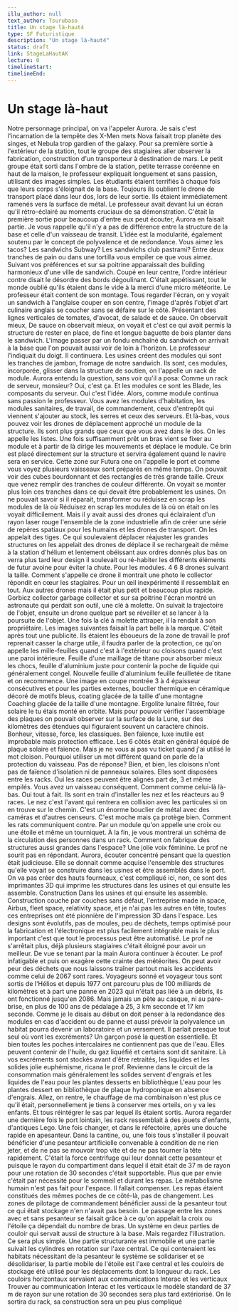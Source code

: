 ```yaml
---
illu_author: null
text_author: Tsurubaso
title: Un stage là-haut4
type: SF Futuristique
description: "Un stage là-haut4"
status: draft
link: StageLaHautAK
lecture: 0
timelineStart: 
timelineEnd: 
---
```



# Un stage là-haut








Notre personnage principal, on va l'appeler Aurora. Je sais c'est l'incarnation de la tempête des X-Men mets Nova faisait trop planète des singes, et Nebula trop gardien of the galaxy. Pour sa première sortie à l'extérieur de la station, tout le groupe des stagiaires aller observer la fabrication, construction d'un transporteur à destination de mars. Le petit groupe était sorti dans l'ombre de la station, petite terrasse coréenne en haut de la maison, le professeur expliquait longuement et sans passion, utilisant des images simples. Les étudiants étaient terrifiés à chaque fois que leurs corps s'éloignait de la base. Toujours ils oublient le drone de transport placé dans leur dos, lors de leur sortie. Ils étaient immédiatement ramenés vers la surface de métal. Le professeur avait devant lui un écran qu'il rétro-éclairé au moments cruciaux de sa démonstration. C'était la première sortie pour beaucoup d'entre eux peut écouter, Aurora en faisait partie. Je vous rappelle qu'il n'y a pas de différence entre la structure de la base et celle d'un vaisseau de transit. L'idée est la modularité, également soutenu par le concept de polyvalence et de redondance. Vous aimez les tacos? Les sandwichs Subway? Les sandwichs club pastrami? Entre deux tranches de pain ou dans une tortilla vous empiler ce que vous aimez. Suivant vos préférences et sur sa poitrine apparaissait des building harmonieux d'une ville de sandwich. Coupé en leur centre, l'ordre intérieur contre disait le désordre des bords dégoulinant. C'était appétissant, tout le monde oublié qu'ils étaient dans le vide à la merci d'une micro météorite. Le professeur était content de son montage. Tous regarder l'écran, on y voyait un sandwich à l'anglaise couper en son centre, l'image d'après l'objet d'art culinaire anglais se coucher sans se défaire sur le côté. Présentant des lignes verticales de tomates, d'avocat, de salade et de sauce. On observait mieux, 
De sauce on observait mieux, on voyait et c'est ce qui avait permis la structure de rester en place, de fine et longue baguette de bois planter dans le sandwich. L'image passer par un fondu enchaîné du sandwich on arrivait à la base que l'on pouvait aussi voir de loin à l'horizon. Le professeur l'indiquait du doigt. Il continuera. Les usines créent des modules qui sont les tranches de jambon, fromage de notre sandwich. Ils sont, ces modules, incorporée, glisser dans la structure de soutien, on l'appelle un rack de module. Aurora entendu la question, sans voir qu'il a posa: Comme un rack de serveur, monsieur? Oui, c'est ça. Et les modules ce sont les Blade, les composants du serveur. Oui c'est l'idée. Alors, comme module continua sans passion le professeur. Vous avez les modules d'habitation, les modules sanitaires, de travail, de commandement, ceux d'entrepôt qui viennent s'ajouter au stock, les serres et ceux des serveurs. Et là-bas, vous pouvez voir les drones de déplacement approché un module de la structure. Ils sont plus grands que ceux que vous avez dans le dos. On les appelle les listes. Une fois suffisamment prêt un bras vient se fixer au module et à partir de là dirige les mouvements et déplace le module. Ce brin est placé directement sur la structure et servira également quand le navire sera en service. Cette zone sur Futura one on l'appelle le port et comme vous voyez plusieurs vaisseaux sont préparés en même temps. On pouvait voir des cubes bourdonnant et des rectangles de très grande taille. Creux que venez remplir des tranches de couleur différente. On voyait se monter plus loin ces tranches dans ce qui devait être probablement les usines. On ne pouvait savoir si il réparait, transformer ou réduisez en scrap les modules de là où
Réduisez en scrap les modules de là où on était on les voyait difficilement. Mais il y avait aussi des drones qui éclairaient d'un rayon laser rouge l'ensemble de la zone industrielle afin de créer une série de repères spatiaux pour les humains et les drones de transport. On les appelait des tiges. Ce qui soulevaient déplacer réajuster les grandes structures on les appelait des drones de déplace il se rechargeait de même à la station d'hélium et lentement obéissant aux ordres donnés plus bas on verra plus tard leur design il soulevait ou ré-habiter les différents éléments de futur avoine pour éviter la chute. Pour les modules. 4 6 8 drones suivant la taille. Comment s'appelle ce drone il montrait une photo le collector répondit en cœur les stagiaires. Pour un œil inexpérimenté il ressemblait en tout. Aux autres drones mais il était plus petit et beaucoup plus rapide. Gorbicz collector garbage collector et sur sa poitrine l'écran montré un astronaute qui perdait son outil, une clé à molette. On suivait la trajectoire de l'objet, ensuite un drone quelque part se réveiller et se lancer à la poursuite de l'objet. Une fois la clé à molette attraper, il la rendait à son propriétaire. Les images suivantes faisait la part belle à la marque. C'était après tout une publicité. Ils étaient les éboueurs de la zone de travail le prof reprenait casser la charge utile, il faudra parler de la protection, ce qu'on appelle les mille-feuilles quand c'est à l'extérieur ou cloisons quand c'est une paroi intérieure. Feuille d'une maillage de titane pour absorber mieux les chocs, feuille d'aluminium juste pour contenir la poche de liquide qui généralement congel. Nouvelle feuille d'aluminium feuille feuilletée de titane et on recommence. Une image en coupe montrée 3 à 4 épaisseur consécutives et pour les parties externes, bouclier thermique en céramique décoré de motifs bleus, coating glacée de la taille d'une montagne
Coaching glacée de la taille d'une montagne. Ergolite lunaire filtrée, four solaire le tu étais monté en orbite. Mais pour pouvoir vérifier l'assemblage des plaques on pouvait observer sur la surface de la Lune, sur des kilomètres des étendues qui figuraient souvent un caractère chinois. Bonheur, vitesse, force, les classiques. Ben faïence, luxe inutile est improbable mais protection efficace. Les 6 côtés était en général équipé de plaque solaire et faïence. Mais je ne vous ai pas vu ticket quand j'ai utilisé le mot cloison. Pourquoi utiliser un mot différent quand on parle de la protection du vaisseau. Pas de réponse? Bien, et bien, les cloisons n'ont pas de faïence d'isolation ni de panneaux solaires. Elles sont disposées entre les racks. Oui les races peuvent être alignés part de, 3 et même empilés. Vous avez un vaisseau conséquent. Comment comme celui-là là-bas. Oui tout à fait. Ils sont en train d'installer les nez et les réacteurs au 9 races. Le nez c'est l'avant qui rentrera en collision avec les particules si on en trouve sur le chemin. C'est un énorme bouclier de métal avec des caméras et d'autres censeurs. C'est moche mais ça protège bien. Comment les rats communiquent contre. Par un module qu'on appelle une croix ou une étoile et même un tourniquet. À la fin, je vous montrerai un schéma de la circulation des personnes dans un rack. Comment on fabrique des structures aussi grandes dans l'espace? Une jolie voix féminine. Le prof ne sourit pas en répondant. Aurora, écouter concentré pensant que la question était judicieuse. Elle se donnait comme acquise l'ensemble des structures qu'elle voyait se construire dans les usines et être assemblés dans le port. On va pas créer des hauts fourneaux, c'est compliqué ici, non, ce sont des imprimantes 3D qui imprime les structures dans les usines et qui ensuite les assemble. Construction
Dans les usines et qui ensuite les assemble. Construction couche par couches sans défaut, l'entreprise made in space, Airbus, fleet space, relativity space, et je n'ai pas les autres en tête, toutes ces entreprises ont été pionnière de l'impression 3D dans l'espace. Les designs sont évolutifs, pas de moules, peu de déchets, temps optimisé pour la fabrication et l'électronique est plus facilement intégrable mais le plus important c'est que tout le processus peut être automatisé. Le prof ne s'arrêtait plus, déjà plusieurs stagiaires c'était éloigné pour avoir un meilleur. De vue se tenant par la main Aurora continuer à écouter. Le prof infatigable et puis on exagère cette crainte des météorites. On peut avoir peur des déchets que nous laissons traîner partout mais les accidents comme celui de 2067 sont rares. Voyageurs sonné et voyageur tous sont sortis de l'Hélios et depuis 1977 ont parcouru plus de 100 milliards de kilomètres et à part une panne en 2023 qui n'était pas liée à un débris, ils ont fonctionné jusqu'en 2086. Mais jamais un pète au casque, ni au pare-brise, en plus de 100 ans de pédalage à 25, 3 km seconde et 17 km seconde. Comme je le disais au début on doit penser à la redondance des modules en cas d'accident ou de panne et aussi prévoir la polyvalence un habitat pourra devenir un laboratoire et un versement. Il parlait presque tout seul où vont les excréments? Un garçon posé la question essentielle. Et bien toutes les poches intercalaires ne contiennent pas que de l'eau. Elles peuvent contenir de l'huile, du gaz liquéfié et certains sont dit sanitaire. Là vos excréments sont stockés avant d'être retraités, les liquides et les solides jolie euphémisme, ricana le prof. Revienne dans le circuit de la consommation mais généralement les solides servent d'engrais et les liquides de l'eau pour les plantes desserts en bibliothèque
L'eau pour les plantes dessert en bibliothèque de plaque hydroponique en absence d'engrais. Allez, on rentre, le chauffage de ma combinaison n'est plus ce qu'il était, personnellement je tiens à conserver mes orteils, on y va les enfants. Et tous réintégrer le sas par lequel ils étaient sortis. Aurora regarder une dernière fois le port lointain, les rack ressemblait à des jouets d'enfants, d'antiques Lego. Une fois changer, et dans le réfectoire, après une douche rapide en apesanteur. Dans la cantine, ou, une fois tous s'installer il pouvait bénéficier d'une pesanteur artificielle convenable à condition de ne rien jeter, et de ne pas se mouvoir trop vite et de ne pas tourner la tête rapidement. C'était la force centrifuge qui leur donnait cette pesanteur et puisque le rayon du compartiment dans lequel il était était de 37 m de rayon pour une rotation de 30 secondes c'était supportable. Plus que par envie c'était par nécessité pour le sommeil et durant les repas. Le métabolisme humain n'est pas fait pour l'espace. Il fallait compenser. Les repas étaient constitués des mêmes poches de ce côté-là, pas de changement. Les zones de pilotage de commandement bénéficier aussi de la pesanteur tout ce qui était stockage n'en n'avait pas besoin. Le passage entre les zones avec et sans pesanteur se faisait grâce à ce qu'on appelait la croix ou l'étoile ça dépendait du nombre de bras. Un système en deux parties de couloir qui servait aussi de structure à la base. Mais regardez l'illustration. Ce sera plus simple. Une partie structurante est immobile et une partie suivait les cylindres en rotation sur l'axe central. Ce qui contenaient les habitats nécessitant de la pesanteur le système se solidariser et se désolidariser, la partie mobile de l'étoile est l'axe central et les couloirs de stockage été utilisé pour les déplacements dont la longueur du rack. Les couloirs horizontaux servaient aux communications Interac et les verticaux
Trouver au communication Interac et les verticaux le modèle standard de 37 m de rayon sur une rotation de 30 secondes sera plus tard extériorisé. On le sortira du rack, sa construction sera un peu plus compliqué
